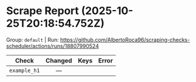 # Scrape Report (2025-10-25T20:18:54.752Z)

Group: `default`  |  Run: https://github.com/AlbertoRoca96/scraping-checks-scheduler/actions/runs/18807990524

| Check | Changed | Keys | Error |
|---|:---:|:--|:--|
| `example_h1` | — |  |  |
